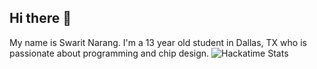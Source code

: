 ## Hi there 👋
My name is Swarit Narang. I'm a 13 year old student in Dallas, TX who is passionate about programming and chip design.
![Hackatime Stats](https://github-readme-stats.hackclub.dev/api/wakatime?username=3960&api_domain=hackatime.hackclub.com&&custom_title=Hackatime+Stats&layout=compact&cache_seconds=0&langs_count=8&theme=blue_navy)
